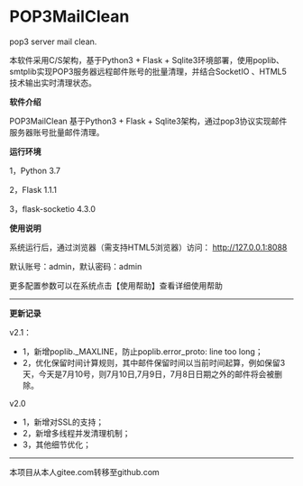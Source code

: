 # POP3MailClean

pop3 server mail clean.

本软件采用C/S架构，基于Python3 + Flask + Sqlite3环境部署，使用poplib、smtplib实现POP3服务器远程邮件账号的批量清理，并结合SocketIO 、HTML5技术输出实时清理状态。


**软件介绍**

POP3MailClean 基于Python3 + Flask + Sqlite3架构，通过pop3协议实现邮件服务器账号批量邮件清理。

**运行环境**

1，Python 3.7

2，Flask 1.1.1

3，flask-socketio 4.3.0

**使用说明**

系统运行后，通过浏览器（需支持HTML5浏览器）访问： http://127.0.0.1:8088

默认账号：admin，默认密码：admin

更多配置参数可以在系统点击【使用帮助】查看详细使用帮助



---------------------------------

**更新记录**

v2.1：

* 1，新增poplib._MAXLINE，防止poplib.error_proto: line too long；
* 2，优化保留时间计算规则，其中邮件保留时间以当前时间起算，例如保留3天，今天是7月10号，则7月10日,7月9日，7月8日日期之外的邮件将会被删除。

v2.0

* 1，新增对SSL的支持；
* 2，新增多线程并发清理机制；
* 3，其他细节优化；


--------------------------------
本项目从本人gitee.com转移至github.com